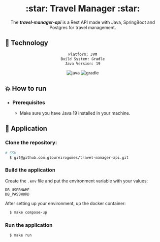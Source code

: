 <div align="center">
    <h1>:star: Travel Manager :star:</h1>
</div>

<div align="center">

The ***travel-manager-api*** is a Rest API made with Java, SpringBoot and Postgres for travel management.
</div>

## :rocket: Technology

<div align="center">

```sh
Platform: JVM
Build System: Gradle
Java Version: 19
```

![java](https://img.shields.io/badge/java-ba0c0c?&logoColor=fff&style=for-the-badge&logo=java)
![gradle](https://img.shields.io/badge/gradle-157a13?&logoColor=fff&style=for-the-badge&logo=gradle)

</div>

## :boom: How to run

- ### **Prerequisites**

    - Make sure you have Java 19 installed in your machine.

## :hammer: Application

### Clone the repository:

```sh
# SSH
  $ git@github.com:gloureirogomes/travel-manager-api.git
```

### Build the application

Create the `.env` file and put the environment variable with your values:

```
DB_USERNAME
DB_PASSWORD
```

After setting up your environment, up the docker container: 

```sh
  $ make compose-up
```

### Run the application

```sh
  $ make run
```